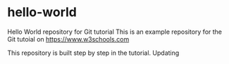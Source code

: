 # hello-world
Hello World repository for Git tutorial
This is an example repository for the Git tutoial on https://www.w3schools.com

This repository is built step by step in the tutorial. Updating

